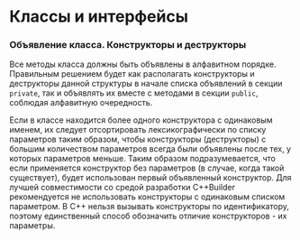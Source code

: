 # Классы и интерфейсы

### Объявление класса. Конструкторы и деструкторы

Все методы класса должны быть объявлены в алфавитном порядке. Правильным решением будет как располагать конструкторы и деструкторы данной структуры в начале списка объявлений в секции `private`, так и объявлять их вместе с методами в секции `public`, соблюдая алфавитную очередность.

Если в классе находится более одного конструктора с одинаковым именем, их следует отсортировать лексикографически по списку параметров таким образом, чтобы конструкторы \(деструкторы\) с большим количеством параметров всегда были объявлены после тех, у которых параметров меньше. Таким образом подразумевается, что если применяется конструктор без параметров \(в случае, когда такой существует\), будет использован первый объявленный конструктор. Для лучшей совместимости со средой разработки C++Builder рекомендуется не использовать конструкторы с одинаковым списком параметром. В С++ нельзя вызывать конструкторы по идентификатору, поэтому единственный способ обозначить отличие конструкторов - их параметры.

